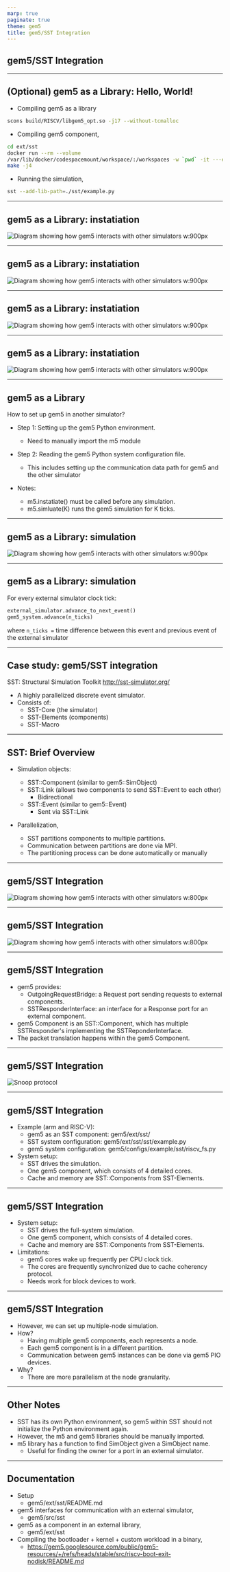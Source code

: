 ```yaml
---
marp: true
paginate: true
theme: gem5
title: gem5/SST Integration
---
```


<!-- _class: title -->

## gem5/SST Integration

---

## (Optional) gem5 as a Library: Hello, World!

*  Compiling gem5 as a library
```bash
scons build/RISCV/libgem5_opt.so -j17 --without-tcmalloc
```
* Compiling gem5 component,
```bash
cd ext/sst
docker run --rm --volume
/var/lib/docker/codespacemount/workspace/:/workspaces -w `pwd` -it ---entrypoint /bin/bash/ grc.io/gem5-test/sst-env
make -j4
```
*  Running the simulation,
```bash
sst --add-lib-path=./sst/example.py
```

---

## gem5 as a Library: instatiation

![Diagram showing how gem5 interacts with other simulators w:900px](01-sst/instantiation-1.drawio.svg)

---

## gem5 as a Library: instatiation

![Diagram showing how gem5 interacts with other simulators w:900px](01-sst/instantiation-2.drawio.svg)

---

## gem5 as a Library: instatiation

![Diagram showing how gem5 interacts with other simulators w:900px](01-sst/instantiation-3.drawio.svg)

---

## gem5 as a Library: instatiation

![Diagram showing how gem5 interacts with other simulators w:900px](01-sst/instantiation-4.drawio.svg)

---


## gem5 as a Library

How to set up gem5 in another simulator?

* Step 1: Setting up the gem5 Python environment.
    * Need to manually import the m5 module
* Step 2: Reading the gem5 Python system configuration file.
    * This includes setting up the communication data path for gem5 and the other simulator


* Notes:
    * m5.instatiate() must be called before any simulation.
    * m5.simluate(K) runs the gem5 simulation for K ticks.

---

## gem5 as a Library: simulation

![Diagram showing how gem5 interacts with other simulators w:900px](01-sst/simulation.drawio.svg)

---

## gem5 as a Library: simulation

For every external simulator clock tick:

```python
external_simulator.advance_to_next_event()
gem5_system.advance(n_ticks)
```

where ```n_ticks =``` time difference between this event and previous event of the external simulator

---

## Case study: gem5/SST integration

SST: Structural Simulation Toolkit
http://sst-simulator.org/

* A highly parallelized discrete event simulator.
* Consists of:
    * SST-Core (the simulator)
    * SST-Elements (components)
    * SST-Macro

---

## SST: Brief Overview

* Simulation objects:
    * SST::Component (similar to gem5::SimObject)
    * SST::Link (allows two components to send SST::Event to each other)
        * Bidirectional
    * SST::Event (similar to gem5::Event)
        * Sent via SST::Link

* Parallelization,
    * SST partitions components to multiple partitions.
    * Communication between partitions are done via MPI.
    * The partitioning process can be done automatically or manually

---

## gem5/SST Integration

![Diagram showing how gem5 interacts with other simulators w:800px](01-sst/integration-1.drawio.svg)

---

## gem5/SST Integration

![Diagram showing how gem5 interacts with other simulators w:800px](01-sst/integration-2.drawio.svg)

---

## gem5/SST Integration

* gem5 provides:
    * OutgoingRequestBridge: a Request port sending requests to external components.
    * SSTResponderInterface: an interface for a Response port for an external component.
* gem5 Component is an SST::Component, which has multiple SSTResponder's implementing the SSTReponderInterface.
* The packet translation happens within the gem5 Component.

---

## gem5/SST Integration

![Snoop protocol](01-sst/sst.drawio.svg)

---

## gem5/SST Integration

* Example (arm and RISC-V):
    * gem5 as an SST component: gem5/ext/sst/
    * SST system configuration: gem5/ext/sst/sst/example.py
    * gem5 system configuration: gem5/configs/example/sst/riscv_fs.py
* System setup:
    * SST drives the simulation.
    * One gem5 component, which consists of 4 detailed cores.
    * Cache and memory are SST::Components from SST-Elements.

---

## gem5/SST Integration

* System setup:
    * SST drives the full-system simulation.
    * One gem5 component, which consists of 4 detailed cores.
    * Cache and memory are SST::Components from SST-Elements.
* Limitations:
    * gem5 cores wake up frequently per CPU clock tick.
    * The cores are frequently synchronized due to cache coherency protocol.
    * Needs work for block devices to work.

---

## gem5/SST Integration

* However, we can set up multiple-node simulation.
* How?
    * Having multiple gem5 components, each represents a node.
    * Each gem5 component is in a different partition.
    * Communication between gem5 instances can be done via gem5 PIO devices.
* Why?
    * There are more parallelism at the node granularity.

---

## Other Notes

* SST has its own Python environment, so gem5 within SST should not initialize the Python environment again.
* However, the m5 and gem5 libraries should be manually imported.
* m5 library has a function to find SimObject given a SimObject name.
    * Useful for finding the owner for a port in an external simulator.

---

## Documentation

* Setup
    * gem5/ext/sst/README.md
* gem5 interfaces for communication with an external simulator,
    * gem5/src/sst
* gem5 as a component in an external library,
    * gem5/ext/sst
* Compiling the bootloader + kernel + custom workload in a binary,
    * https://gem5.googlesource.com/public/gem5-resources/+/refs/heads/stable/src/riscv-boot-exit-nodisk/README.md
